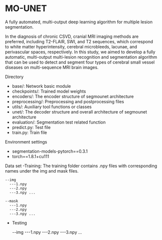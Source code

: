 # MO-UNET
A fully automated, multi-output deep learning algorithm for multiple lesion segmentation.

In the diagnosis of chronic CSVD, cranial MRI imaging methods are preferred, including T2-FLAIR, SWI, and T2 sequences, which correspond to white matter hyperintensity, cerebral microbleeds, lacunae, and perivascular spaces, respectively. In this study, we aimed to develop a fully automatic, multi-output multi-lesion recognition and segmentation algorithm that can be used to detect and segment four types of cerebral small vessel diseases on multi-sequence MRI brain images.

Directory
- base/: Network basic module
- checkpoints/: Trained model weights
- encoders/: The encoder structure of segmounet architecture
- preprocessing/: Preprocessing and postprocessing files
- utils/: Auxiliary tool functions or classes
- unet/: The decoder structure and overall architecture of segmounet architecture
- evaluation/: Segmentation test related function
- predict.py: Test file
- train.py: Train file

Environment settings
- segmentation-models-pytorch==0.3.1
- torch==1.8.1+cu111

Data set
-Training: The training folder contains .npy files with corresponding names under the img and mask files.

    --img
      ---1.npy
      ---2.npy
      ---3.npy ...
      
    --mask
      ---1.npy
      ---2.npy
      ---3.npy ...
- Testing
  
    --img
      ---1.npy
      ---2.npy
      ---3.npy ...




